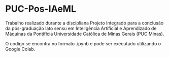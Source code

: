 # PUC-Pos-IAeML
Trabalho realizado durante a discipliana Projeto Integrado para a conclusão da pós-graduação lato sensu em Inteligência Artificial e Aprendizado de Máquinas da Pontifícia Universidade Católica de Minas Gerais (PUC Minas).

O código se encontra no formato .ipynb e pode ser executado utilizando o Google Colab. 
